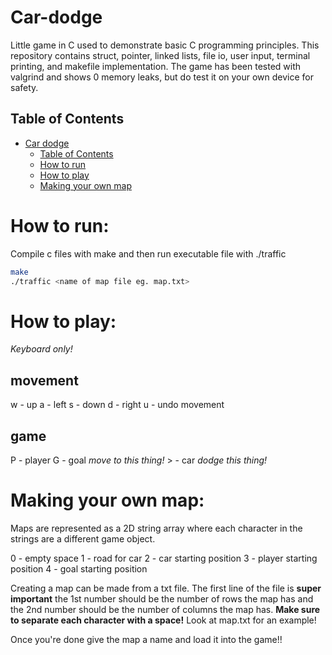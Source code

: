 # Car-dodge
Little game in C used to demonstrate basic C programming principles. This repository contains struct, pointer, linked lists, file io, user input, terminal printing, and makefile implementation. The game has been tested with valgrind and shows 0 memory leaks, but do test it on your own device for safety.

## Table of Contents

- [Car dodge](Car-dodge)
  - [Table of Contents](##table-of-contents)
  - [How to run](#how-to-run)
  - [How to play](#how-to-play)
  - [Making your own map](#making-your-own-map)

# How to run:
  Compile c files with make and then run executable file with ./traffic
  
  ``` bash
  make
  ./traffic <name of map file eg. map.txt>
  ```

# How to play:
*Keyboard only!*

## movement
w - up
a - left
s - down
d - right
u - undo movement

## game
P - player
G - goal *move to this thing!*
\> - car *dodge this thing!*

# Making your own map:
Maps are represented as a 2D string array where each character in the strings are a different game object.

0 - empty space
1 - road for car
2 - car starting position
3 - player starting position
4 - goal starting position

Creating a map can be made from a txt file. The first line of the file is **super important** the 1st number should be the number of rows the map has and the 2nd number should be the number of columns the map has.
**Make sure to separate each character with a space!**
Look at map.txt for an example!

Once you're done give the map a name and load it into the game!!